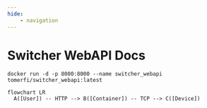 ```yaml
---
hide:
    - navigation
---
```

<!-- markdownlint-disable MD033 -->
# Switcher WebAPI Docs

```shell
docker run -d -p 8000:8000 --name switcher_webapi tomerfi/switcher_webapi:latest
```

```mermaid
flowchart LR
  A([User]) -- HTTP --> B([Container]) -- TCP --> C([Device])
```

<swagger-ui src="openapi.yml" oauth2RedirectUrl="#" supportedSubmitMethods="[]" validatorUrl="none"/>
